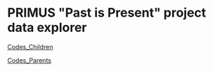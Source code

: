 # PRIMUS "Past is Present" project data explorer

[Codes_Children](url)

[Codes_Parents](https://cdn.jsdelivr.net/gh/malach-center/malach-center.trauma-network.github.io/blob/42d1409b76e0b04162de36f784be7d7da80e33bd/parents/parents/127.0.0.1_8052/index.html) 

